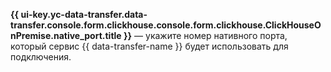 **{{ ui-key.yc-data-transfer.data-transfer.console.form.clickhouse.console.form.clickhouse.ClickHouseOnPremise.native_port.title }}** — укажите номер нативного порта, который сервис {{ data-transfer-name }} будет использовать для подключения.
